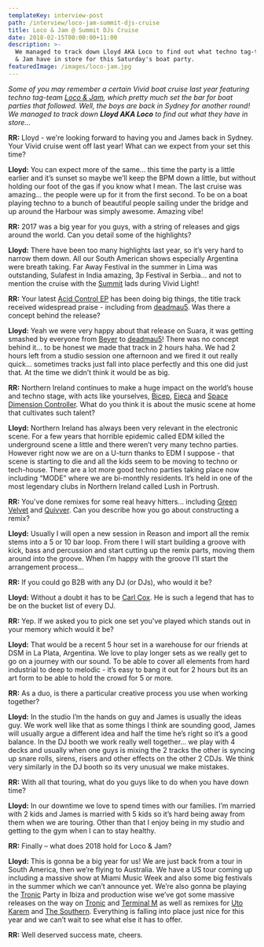 ```yaml
---
templateKey: interview-post
path: /interview/loco-jam-summit-djs-cruise
title: Loco & Jam @ Summit DJs Cruise
date: 2018-02-15T00:00:00+11:00
description: >-
  We managed to track down Lloyd AKA Loco to find out what techno tag-team Loco
  & Jam have in store for this Saturday's boat party.
featuredImage: /images/loco-jam.jpg
---
```

_Some of you may remember a certain Vivid boat cruise last year featuring techno tag-team [Loco & Jam](https://www.facebook.com/locoandjam/), which pretty much set the bar for boat parties that followed. Well, the boys are back in Sydney for another round! We managed to track down **Lloyd AKA Loco** to find out what they have in store..._

**RR:** Lloyd - we're looking forward to having you and James back in Sydney. Your Vivid cruise went off last year! What can we expect from your set this time?

**Lloyd:** You can expect more of the same... this time the party is a little earlier and it’s sunset so maybe we’ll keep the BPM down a little, but without holding our foot of the gas if you know what I mean. The last cruise was amazing... the people were up for it from the first second. To be on a boat playing techno to a bunch of beautiful people sailing under the bridge and up around the Harbour was simply awesome. Amazing vibe!

**RR:** 2017 was a big year for you guys, with a string of releases and gigs around the world. Can you detail some of the highlights?

**Lloyd:** There have been too many highlights last year, so it’s very hard to narrow them down. All our South American shows especially Argentina were breath taking. Far Away Festival in the summer in Lima was outstanding, Sulafest in India amazing, 3p Festival in Serbia... and not to mention the cruise with the [Summit](https://www.facebook.com/SummitDjs/) lads during Vivid Light!

**RR:** Your latest [Acid Control EP](https://www.beatport.com/release/acid-control-ep/2159181) has been doing big things, the title track received widespread praise - including from [deadmau5](https://www.facebook.com/deadmau5/). Was there a concept behind the release?

**Lloyd:** Yeah we were very happy about that release on Suara, it was getting smashed by everyone from [Beyer](https://www.facebook.com/realadambeyer/) to [deadmau5](https://www.facebook.com/deadmau5/)! There was no concept behind it... to be honest we made that track in 2 hours haha. We had 2 hours left from a studio session one afternoon and we fired it out really quick… sometimes tracks just fall into place perfectly and this one did just that. At the time we didn’t think it would be as big.

**RR:** Northern Ireland continues to make a huge impact on the world’s house and techno stage, with acts like yourselves, [Bicep](https://www.facebook.com/feelmybicep/), [Ejeca](https://www.facebook.com/Ejeca/) and [Space Dimension Controller](https://www.facebook.com/spacedimensioncontroller/). What do you think it is about the music scene at home that cultivates such talent?

**Lloyd:** Northern Ireland has always been very relevant in the electronic scene. For a few years that horrible epidemic called EDM killed the underground scene a little and there weren’t very many techno parties. However right now we are on a U-turn thanks to EDM I suppose - that scene is starting to die and all the kids seem to be moving to techno or tech-house. There are a lot more good techno parties taking place now including “MODE” where we are bi-monthly residents. It’s held in one of the most legendary clubs in Northern Ireland called Lush in Portrush.

**RR:** You've done remixes for some real heavy hitters... including [Green Velvet](https://www.facebook.com/GreenVelvetFanpage/) and [Quivver](https://www.facebook.com/QuivverMusic/). Can you describe how you go about constructing a remix?

**Lloyd:** Usually I will open a new session in Reason and import all the remix stems into a 5 or 10 bar loop. From there I will start building a groove with kick, bass and percussion and start cutting up the remix parts, moving them around into the groove. When I’m happy with the groove I’ll start the arrangement process...

**RR:** If you could go B2B with any DJ (or DJs), who would it be?

**Lloyd:** Without a doubt it has to be [Carl Cox](https://www.facebook.com/carlcox247/). He is such a legend that has to be on the bucket list of every DJ.

**RR:** Yep. If we asked you to pick one set you've played which stands out in your memory which would it be?

**Lloyd:** That would be a recent 5 hour set in a warehouse for our friends at DSM in La Plata, Argentina. We love to play longer sets as we really get to go on a journey with our sound. To be able to cover all elements from hard industrial to deep to melodic - it’s easy to bang it out for 2 hours but its an art form to be able to hold the crowd for 5 or more.

**RR:** As a duo, is there a particular creative process you use when working together?

**Lloyd:** In the studio I’m the hands on guy and James is usually the ideas guy. We work well like that as some things I think are sounding good, James will usually argue a different idea and half the time he’s right so it’s a good balance. In the DJ booth we work really well together... we play with 4 decks and usually when one guys is mixing the 2 tracks the other is syncing up snare rolls, sirens, risers and other effects on the other 2 CDJs. We think very similarly in the DJ booth so its very unusual we make mistakes.

**RR:** With all that touring, what do you guys like to do when you have down time?

**Lloyd:** In our downtime we love to spend times with our families. I’m married with 2 kids and James is married with 5 kids so it’s hard being away from them when we are touring. Other than that I enjoy being in my studio and getting to the gym when I can to stay healthy.

**RR:** Finally – what does 2018 hold for Loco & Jam?

**Lloyd:** This is gonna be a big year for us! We are just back from a tour in South America, then we’re flying to Australia. We have a US tour coming up including a massive show at Miami Music Week and also some big festivals in the summer which we can’t announce yet. We’re also gonna be playing the [Tronic](https://www.facebook.com/tronicmusic/) Party in Ibiza and production wise we’ve got some massive releases on the way on [Tronic](https://www.facebook.com/tronicmusic/) and [Terminal M](https://www.facebook.com/TerminalMRecords/) as well as remixes for [Uto Karem](https://www.facebook.com/UtoKarem/) and [The Southern](https://www.facebook.com/thesouthernofficial/). Everything is falling into place just nice for this year and we can’t wait to see what else it has to offer.

**RR:** Well deserved success mate, cheers.
